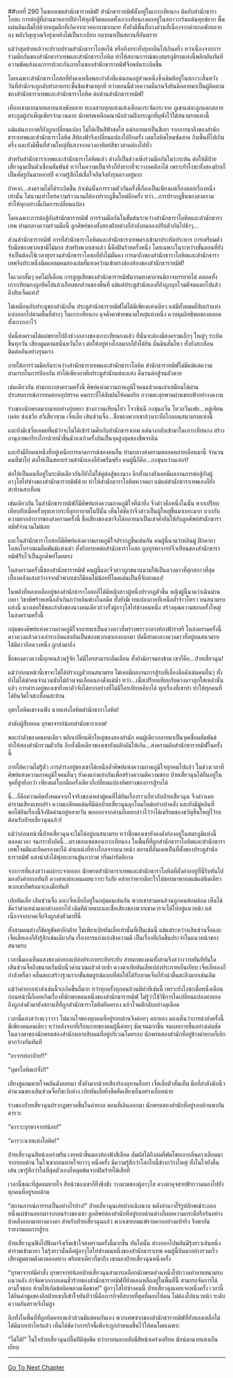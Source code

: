 ##บทที่ 290 ในขอบเขตสำนักธาราทมิฬ!
สำนักธาราทมิฬตั้งอยู่ในเกาะเทียนกง ติดกับสำนักธาราโอสถ การต่อสู้ที่ผ่านมาหลายปีทำให้ทุกชีวิตตลอดทั้งเกาะเทียนกงตกอยู่ในสภาวะเร้นแค้นทุกข์ยาก พื้นแผ่นดินเต็มไปด้วยหลุมลึกที่เกิดจากเวทคาถามากมาย ทั้งยังมีพื้นที่บางส่วนที่เนื่องจากค่ายกลพังทลายลง พลังวิญญาณจึงยุ่งเหยิงไม่เป็นระเบียบ กลายมาเป็นสถานที่อันตราย

แม้ว่าสุดท้ายแล้วจะปราบปรามสำนักธาราโอสถได้ หรือถึงกระทั่งฮุบกลืนไปเกินครึ่ง ทว่าเนื่องจากการร่วมมือกันของสำนักธาราเทพและสำนักธาราโลหิต ทำให้สถานการณ์ของสมรภูมิรบแห่งนี้พลิกผันทันที ความขัดแย้งและการปะทะกันภายในของสำนักธาราทมิฬจึงพลันระเบิดขึ้น

โดยเฉพาะสำนักธาราโอสถที่ยังคงเหลือพละกำลังที่แน่นอนอยู่ส่วนหนึ่งซึ่งเดิมทีอยู่ในสภาวะสิ้นหวัง วันที่สำนักจะถูกดับทำลายกระชั้นชิดเข้ามาทุกที ทว่าตอนนี้ด้วยความดิ้นรนจึงยินดีกลายมาเป็นผู้ติดตามของสำนักธาราเทพและสำนักธาราโลหิต ต่อต้านสำนักธาราทมิฬ!

เทือกเขามากมายหลายแห่งพังทลาย ทะเลสาบทุกแห่งแห้งเหือดกระจัดกระจาย ภูเขาแต่ละลูกแตกสลาย ตระกูลผู้บำเพ็ญเพียรจำนวนมาก นักพรตเหลือคณานับล้วนฝังกระดูกที่ผุพังไว้ใต้สนามรบแห่งนี้

แม้แต่นภากาศก็ยังถูกเปลี่ยนแปลง ไม่ได้เป็นสีฟ้าสดใส แต่กลายมาเป็นสีเทา จากการมาถึงของสำนักธาราเทพและสำนักธาราโลหิต สีท้องฟ้าจึงเปลี่ยนแปลงไปอีกครั้ง เมฆโลหิตโหมซัดสาด กินพื้นที่ไปเกินครึ่ง และยังมีพื้นที่ส่วนใหญ่ที่แสงจากดวงอาทิตย์สีขาวสาดส่องไปทั่ว

สำหรับสำนักธาราเทพและสำนักธาราโลหิตแล้ว ต่างก็เป็นช่วงเพิ่งร่วมมือกันในระยะต้น ต่อให้มีป๋ายเสี่ยวฉุนเป็นตัวเชื่อมสัมพันธ์ ทว่าในความเป็นจริงก็ยังยากที่จะวางอคติลงได้ เพราะยังไงซะทั้งสองฝ่ายก็เป็นศัตรูกันมาหลายปี ความรู้สึกไม่เชื่อใจกันจึงยังรุนแรงอยู่มาก

ถ้าหาก...สงครามไม่ได้ระเบิดขึ้น ถ้าเช่นนั้นการรวมตัวกันครั้งนี้ก็คงเป็นเพียงแค่เรื่องตลกเรื่องหนึ่งเท่านั้น ไม่นานเท่าไหร่ความร้าวฉานก็ต้องปรากฏขึ้นใหม่อีกครั้ง ทว่า...การปรากฏขึ้นของสงคราม ทำให้ทุกอย่างนี้เกิดการเปลี่ยนแปลง

โดยเฉพาะการต่อสู้กับสำนักธาราทมิฬ การร่วมมือกันในขั้นต้นระหว่างสำนักธาราโลหิตและสำนักธาราเทพ ท่ามกลางความร่วมมือนี้ ลูกศิษย์ของทั้งสองฝ่ายต่างก็กำลังทดลองปรับตัวกันไปช้าๆ...

ส่วนสำนักธาราทมิฬ การที่สำนักธาราโลหิตและสำนักธาราเทพตรงเข้ามาประหัตประหาร การเตรียมตัวรับมือของพวกเขามีไม่มาก สำหรับพวกเขาแล้ว นี่คือฝันร้ายครั้งหนึ่ง โดยเฉพาะในระหว่างขั้นตอนที่ยังจำเป็นต้องใช้เวลาฮุบรวมสำนักธาราโอสถที่ยังไม่มั่นคง การมาถึงของสำนักธาราโลหิตและสำนักธาราเทพจึงประหนึ่งมีดแหลมคมสองเล่มที่แทงคว้านเข้าตรงช่องท้องของสำนักธาราทมิฬ!

ในเวลาสั้นๆ แค่ไม่กี่เดือน การสูญเสียของสำนักธาราทมิฬมากมหาศาลจนมิอาจบรรยายได้ ตลอดทั้งเกาะเทียนกงถูกยึดไปแล้วเกือบหกส่วนของพื้นที่ แม้แต่ประตูสำนักเองก็ยังถูกบุกโจมตีจนแตกไปแล้วถึงสิบเจ็ดแห่ง!

ไม่เหมือนกับประตูของสำนักอื่น ประตูสำนักธาราทมิฬไม่ได้มีเพียงแห่งเดียว แต่มีทั้งหมดยี่สิบเก้าแห่ง แบ่งออกไปตามพื้นที่ต่างๆ ในเกาะเทียนกง ดุจดั่งตาข่ายขนาดใหญ่แห่งหนึ่ง ควบคุมอิทธิพลของตลอดทั้งเกาะเอาไว้

บัดนี้สงครามได้แผ่ขยายไปถึงช่วงกลางของเกาะเทียนกงแล้ว ที่นั่นจะต้องมีสงครามเล็กๆ ใหญ่ๆ ระเบิดขึ้นทุกวัน เสียงตูมตามสนั่นหวั่นไหว ต่อให้อยู่ห่างไกลมากก็ยังได้ยิน ผืนดินสั่นไหว ทั้งยังสะเทือนติดต่อกันอย่างรุนแรง

ภายใต้การร่วมมือกันระหว่างสำนักธาราเทพและสำนักธาราโลหิต สำนักธาราทมิฬไม่มีแม้แต่ความสามารถในการป้องกัน ทำได้เพียงอาศัยประตูสำนักแต่ละแห่ง ดิ้นรนต่อสู้จนตัวตาย

เช่นเดียวกัน ท่ามกลางสงครามครั้งนี้ ศิษย์แห่งความภาคภูมิใจคนแล้วคนเล่าเสมือนได้ผ่านประสบการณ์การทดสอบอุปสรรค คมกระบี่ได้ลับฝนให้คมกริบ กวาดตะลุยพาดผ่านขอบฟ้าอย่างงดงาม

ร่างของนักพรตมากมายอย่างกุ่ยหยา ซ่างกวานเทียนโย่ว โจวซินฉี กงซุนอวิ๋น โหวอวิ๋นเฟย...หลู่เทียนเหล่ย ซ่งเชวีย สวีเสี่ยวซาน เจี่ยเลี่ย เสินซ่วนจื่อ...ชื่อของพวกเขาล้วนระบือไกลบนสนามรบแห่งนี้

และยังมีเซวี่ยเหมยที่แม้ว่าจะไม่ได้เข้าร่วมศึกกับสำนักธาราเทพ แต่นางกลับเข้ามาในเกาะเทียนกง สร้างอานุภาพเกรียงไกรด้วยน้ำขึ้นน้ำลงเก้าครั้งอันเป็นจุดสูงสุดของชีพจรดิน

และยังมีอีกคนหนึ่งที่อยู่เหนือการคาดการณ์ของคนอื่น ท่ามกลางสงครามตลอดหลายเดือนมานี้ จำนวนคนที่ฆ่าไป ต่อให้เป็นสหายร่วมสำนักเองก็ยังพรั่นพรึง คนผู้นี้ก็คือ...กงซุนหว่านเอ๋อร์!

ต่อให้เป็นคนที่อยู่ในระดับเดียวกันก็ยังไม่ใช่คู่ต่อสู้ของนาง อีกทั้งนางยังเคยมีผลงานการต่อสู้กับผู้อาวุโสไท่ซ่างของสำนักธาราทมิฬด้วย ทำให้สำนักธาราโลหิตหวาดผา แม้แต่สำนักธาราเทพเองก็ยังสะท้านสะเทือน

เช่นเดียวกัน ในสำนักธาราทมิฬก็มีศิษย์แห่งความภาคภูมิใจที่น่าทึ่ง จิ๋วต่าวคือหนึ่งในนั้น หากเปรียบเทียบกับเมื่อครั้งหุบเหวกระบี่อุกกาบาตในปีนั้น เห็นได้ชัดว่าจิ๋วต่าวเป็นผู้ใหญ่ขึ้นมาเยอะมาก บวกกับความยากลำบากของสงครามครั้งนี้ ชื่อเสียงของเขาจึงได้กลายมาเป็นเสาค้ำยันให้กับลูกศิษย์สำนักธาราทมิฬจำนวนไม่น้อย

และในสำนักธาราโอสถก็มีศิษย์แห่งความภาคภูมิใจปรากฏขึ้นเช่นกัน คนผู้นี้นามว่าหลินมู่ ฝึกคาถาโอสถโบราณเมล็ดพันธ์แห่งเต๋า ทั้งยังทรยศต่อสำนักธาราโอสถ ถูกบุรพาจารย์จิ่วเทียนของสำนักธาราทมิฬรับไว้เป็นลูกศิษย์โดยตรง

ในสงครามครั้งนี้ของสำนักธาราทมิฬ คนผู้นี้และจิ๋วต่าวถูกขนานนามให้เป็นดวงดาวที่สุกสกาวที่สุด เบื้องหลังแสงสว่างจากตัวพวกเขาก็มีคนไม่น้อยที่โดดเด่นเป็นที่จับตามอง!

ในพลังที่หลงเหลืออยู่ของสำนักธาราโอสถก็ได้มีหญิงสาวผู้หนึ่งปรากฏตัวขึ้น หญิงผู้นี้นามว่าเฉินม่านเหยา วิชาพิษร้ายเหนือล้ำเกินกว่าหลินฟางในอดีต ทั้งยังมีเวทแปลงกายที่เหนือล้ำจ้าวโหรว บนสนามรบแห่งนี้ นางเคยใช้พละกำลังของนางคนเดียวถ่วงรั้งผู้อาวุโสไท่ซ่างคนหนึ่ง สร้างคุณความชอบครั้งใหญ่ในสงครามครั้งนี้

กลุ่มของศิษย์แห่งความภาคภูมิใจกลายมาเป็นดวงดาวที่พร่างพราวกลางท้องฟ้าราตรี ในสงครามครั้งนี้ ดาวดวงแล้วดวงเล่าระเบิดแสงอันเป็นของพวกเขาเองออกมา บัดนี้ท่ามกลางดวงดาวที่อยู่บนสนามรบ ได้มีดาวอีกดวงหนึ่ง ถูกส่งมาถึง

ชื่อของดาวดวงนี้ทุกคนล้วนรู้จัก ไม่มีใครสามารถลืมเลือน ทั้งยังมิอาจมองข้าม เขาก็คือ...ป๋ายเสี่ยวฉุน!

แม้ว่าก่อนหน้านี้เขาจะไม่ได้ปรากฏตัวบนสนามรบ ไม่เคยมีผลงานการสู้รบที่เลื่องลือดังเช่นคนอื่นๆ ทั้งยังไม่ได้ฆ่าคนจำนวนนับไม่ถ้วนจนเลือดนองดั่งแม่น้ำ ทว่า...เมื่อเปรียบเทียบกับดวงดาวสุกใสเหล่านั้นแล้ว การดำรงอยู่ของเขายิ่งหาตัวจับได้ยากอย่างที่ไม่มีใครเทียบเคียงได้ ทุกเรื่องที่เขาทำ ทำให้ทุกคนที่ได้ยินจิตใจสะเทื้อนสะท้าน

บุตรโลหิตเขาจงเฟิง นายแห่งโลหิตสำนักธาราโลหิต!

ลำดับผู้สืบทอด บุรพาจารย์น้อยสำนักธาราเทพ!

พละกำลังของคนคนเดียว พลิกเปลี่ยนศึกใหญ่ของสองสำนัก คนผู้เดียวกลายมาเป็นจุดเชื่อมสัมพันธ์ ทำให้สองสำนักรวมตัวกัน อีกทั้งมือเดียวของเขายังผลักดันให้เกิด...สงครามดับสำนักธาราทมิฬในครั้งนี้

ภายใต้ความไม่รู้ตัว การดำรงอยู่ของเขาได้เหนือล้ำศิษย์แห่งความภาคภูมิใจทุกคนไปแล้ว ในช่วงเวลาที่ศิษย์แห่งความภาคภูมิใจคนอื่นๆ ยังคงแก่งแย่งกันเพื่อสร้างความดีความชอบ ป๋ายเสี่ยวฉุนได้ยืนอยู่ในจุดที่สูงยิ่งกว่า เพียงแค่โบกมือครั้งเดียวก็เปลี่ยนแปลงทิศทางของการสู้รบได้

นี่...ก็คือความคิดทั้งหมดจากใจจริงของเหล่าผู้คนที่ได้ยินเรื่องราวเกี่ยวกับป๋ายเสี่ยวฉุน จิ๋วต่าวเคยคำรามเสียงแหบปร่า ความเกลียดแค้นที่มีต่อป๋ายเสี่ยวฉุนลุกโหมไหม้อย่างบ้าคลั่ง และยังมีมู่หลินที่พอได้ยินเรื่องนี้จึงปิดด่านอยู่หลายวัน พอออกจากด่านก็เคยกล่าวไว้ว่าได้เตรียมของขวัญชิ้นใหญ่ไว้รอต้อนรับป๋ายเสี่ยวฉุนแล้ว!

แม้ว่าก่อนหน้านี้ป๋ายเสี่ยวฉุนจะไม่ได้อยู่บนสนามรบ ทว่าชื่อของเขายังคงดังก้องอยู่ในสมรภูมิแห่งนี้ตลอดเวลา จนกระทั่งบัดนี้...ตรงขอบเขตของเกาะเทียนกง ในพื้นที่ที่ถูกสำนักธาราโลหิตและสำนักธาราเทพโจมตีและยึดครองมาได้ ตำแหน่งที่ห่างไกลจากแนวหน้า สถานที่อันเคยเป็นที่ตั้งของประตูสำนักธาราทมิฬ แสงนำส่งได้พุ่งทะยานสู่นภากาศ กรีดผ่ารัตติกาล

จากการที่แสงสว่างแผ่กระจายออก นักพรตสำนักธาราเทพและสำนักธาราโลหิตที่ตั้งค่ายอยู่ที่นี่รีบหันไปมองยังค่ายกลทันที ดวงตาแต่ละคนเผยแววระวังภัย คล้ายว่าหากมีอะไรไม่ชอบมาพากลแม้แต่นิดเดียว พวกเขาก็พร้อมจะลงมือทันที

เป่ยหันเลี่ย เสินซ่วนจื่อ และเจี่ยเลี่ยก็อยู่ในกลุ่มคนเช่นกัน พวกเขาสามคนล้วนถูกคนห้อมล้อม เห็นได้ชัดว่าตำแหน่งแตกต่างออกไป เดิมทีด้วยตบะและชื่อเสียงของพวกเขาควรจะได้ไปอยู่แนวหน้า แต่เนื่องจากบาดเจ็บจึงถูกส่งตัวมาที่นี่

ทั้งสามคนต่างก็ขัดหูขัดตาอีกฝ่าย ไม่เพียงเป่ยหันเลี่ยเท่านั้นที่เป็นเช่นนี้ แม้แต่ระหว่างเสินซ่วนจื่อและเจี่ยเลี่ยเองก็ยังรู้สึกเช่นเดียวกัน เรื่องการแก่งแย่งชิงความดี เป็นเรื่องที่เกิดขึ้นประจำในแนวหน้าของสนามรบ

เวลานี้มองเห็นแสงของค่ายกลเปล่งประกายระยิบระยับ สายตาของคนทั้งสามจึงสว่างวาบทันทีทันใด เสินซ่วนจื่อถึงขนาดเริ่มนับนิ้วคำนวณแล้วด้วยซ้ำ ดวงตาเป่ยหันเลี่ยเปล่งประกายเย็นเยียบ เจี่ยเลี่ยเองก็กำลังหรี่ตา คลื่นตบะสร้างฐานรากขั้นสมบูรณ์แบบที่ต่อให้ได้รับบาดเจ็บก็ยังน่าตื่นตะลึงมากเช่นเดิม

แม้ว่าค่ายกลนำส่งเช่นนี้จะเกิดขึ้นถี่มาก ทว่าทุกครั้งทุกคนล้วนมีท่าทีเช่นนี้ เพราะยังไงซะเมื่อหนึ่งเดือนก่อนหน้านี้ก็เคยเกิดเรื่องที่นักพรตคนหนึ่งของสำนักธาราทมิฬ ไม่รู้ว่าใช้วิธีการใดเปลี่ยนแปลงค่ายกล ถึงถูกส่งตัวมายังสถานที่ที่ถูกสำนักธาราโลหิตยึดครอง แล้วโจมตีกลับอย่างดุเดือด

เวลานี้แสงสว่างแวววาว ไม่นานใจของทุกคนที่อยู่รอบด้านจึงค่อยๆ คลายลง มองเห็นว่าการนำส่งครั้งนี้มีเพียงคนคนเดียว ทว่าหลังจากที่เรือนกายของคนผู้นี้ค่อยๆ ชัดเจนมากขึ้น จนเผยกายขึ้นอย่างเด่นชัดในดวงตาของนักพรตสองสำนักหลายสิบคนที่อยู่บริเวณโดยรอบ นักพรตสองสำนักที่อยู่ข้างค่ายกลก็เบิกตากว้างกันทันที

“อาจารย์อาป๋าย!!”

“บุตรโลหิตเย่จั้ง!!”

เสียงสูดลมหายใจพลันดังลอยมา ทั้งยังมากด้วยเสียงร้องอุทานฮือฮา เจี่ยเลี่ยตัวสั่นเทิ้ม มือที่กำลังนับนิ้วคำนวณของเสินซ่วนจื่อก็ชะงักค้าง เป่ยหันเลี่ยยิ่งฮึดฮัดเสียงเย็นอย่างเบื่อหน่าย

ร่างของป๋ายเสี่ยวฉุนปรากฏพรวดขึ้นในค่ายกล ตอนที่เดินออกมา นักพรตสองสำนักที่อยู่รอบด้านพากันคารวะ

“คารวะบุรพาจารย์น้อย!”

“คารวะนายแห่งโลหิต!”

ป๋ายเสี่ยวฉุนสีหน้าเคร่งขรึม เงยหน้าขึ้นมองท้องฟ้าสีเลือด สัมผัสได้ถึงลมที่พัดโชยเอากลิ่นคาวเลือดมาจากรอบด้าน ในใจเขาถอนหายใจยาวๆ หนึ่งครั้ง มีความรู้สึกว่าโลกใบนี้ช่างกว้างใหญ่ ทั้งในใจยังตื่นเต้น เขารู้สึกว่าในที่สุดตัวเองก็หลุดพ้นจากฝันร้ายได้เสียที

เวลานี้ขณะที่สูดลมหายใจ สีหน้าของเขาก็ยิ่งขึงขัง วางมาดของผู้อาวุโส ดวงตาดุจสายฟ้ากวาดมองไปยังทุกคนที่อยู่รอบด้าน

“สถานการณ์การรบเป็นอย่างไรบ้าง!” ป๋ายเสี่ยวฉุนเอ่ยปากเนิบนาบ พลังอำนาจไร้รูปลักษณ์ระลอกหนึ่งแผ่ซ่านออกมาจากบนร่างของเขา ลูกศิษย์สองสำนักที่อยู่รอบด้านต่างก็เผยความกระตือรือร้นอย่างบ้าคลั่งออกมาทางดวงตา สำหรับป๋ายเสี่ยวฉุนแล้ว พวกเขายอมแพ้ราบคาบอย่างแท้จริง จึงพากันรายงานผลการสู้รบ

ป๋ายเสี่ยวฉุนฟังไปฟังมาจึงเริ่มเข้าใจสงครามครั้งนี้มากขึ้น ทันใดนั้น ห่างออกไปพลันมีรุ้งยาวเส้นหนึ่งคำรามเข้ามาหา ในรุ้งยาวนั้นคือผู้อาวุโสไท่ซ่างคนหนึ่งของสำนักธาราเทพ คนผู้นี้บินมาอย่างรวดเร็ว เสียงตูมตามดังมาตลอดทาง พริบตาเดียวก็มาถึง เขามองป๋ายเสี่ยวฉุนหนึ่งครั้ง

“บุรพาจารย์มีคำสั่ง บุรพาจารย์น้อยป๋ายเสี่ยวฉุนสามารถเลือกนักพรตส่วนหนึ่งไปกวาดทำลายสนามรบแนวหลัง กำจัดพวกกากเดนชั่วร้ายของสำนักธาราทมิฬที่ยังหลงเหลืออยู่ในพื้นที่นี้ สามารถจัดการได้ตามใจชอบ ห้ามให้เกิดข้อผิดพลาดเด็ดขาด!” ผู้อาวุโสไท่ซ่างคนนี้ ป๋ายเสี่ยวฉุนเคยเจอหนึ่งครั้ง เวลานี้ได้ยินคำพูดของอีกฝ่ายเขาก็เข้าใจทันทีว่านี่คือภารกิจที่สบายที่สุดที่มอบให้ตน ไม่ต้องไปแนวหน้า ระดับความอันตรายจึงไม่สูง

อีกทั้งในพื้นที่ที่ถูกยึดครองแล้วล้วนมีแต่คนกันเอง พวกเศษซากของสำนักธาราทมิฬที่ยังหลงเหลือไม่ได้มีมากเท่าไหร่แล้ว เห็นได้ชัดว่าภารกิจนี้เพิ่งจะถูกกำหนดขึ้นไว้ให้ตนโดยเฉพาะ

“ไม่ได้!” ในใจป๋ายเสี่ยวฉุนปลื้มปิติสุดขีด ทว่าภายนอกกลับมีสีหน้าเคร่งเครียด นัยน์ตาฉายแสงเย็นเยียบ


------


[Go To Next Chapter]( ./108.md)